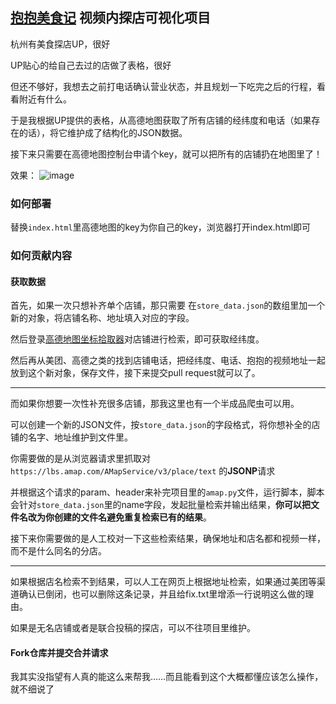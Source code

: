 ## [抱抱美食记](https://space.bilibili.com/3494372146416178/) 视频内探店可视化项目

杭州有美食探店UP，很好

UP贴心的给自己去过的店做了表格，很好

但还不够好，我想去之前打电话确认营业状态，并且规划一下吃完之后的行程，看看附近有什么。

于是我根据UP提供的表格，从高德地图获取了所有店铺的经纬度和电话（如果存在的话），将它维护成了结构化的JSON数据。

接下来只需要在高德地图控制台申请个key，就可以把所有的店铺扔在地图里了！

效果：
![image](https://github.com/user-attachments/assets/05d1fa55-9eb3-4951-bde4-6439a313b337)

### 如何部署
替换`index.html`里高德地图的key为你自己的key，浏览器打开index.html即可

### 如何贡献内容

#### 获取数据
首先，如果一次只想补齐单个店铺，那只需要 在`store_data.json`的数组里加一个新的对象，将店铺名称、地址填入对应的字段。

然后登录[高德地图坐标拾取器](https://lbs.amap.com/tools/picker)对店铺进行检索，即可获取经纬度。

然后再从美团、高德之类的找到店铺电话，把经纬度、电话、抱抱的视频地址一起放到这个新对象，保存文件，接下来提交pull request就可以了。

---
而如果你想要一次性补充很多店铺，那我这里也有一个半成品爬虫可以用。

可以创建一个新的JSON文件，按`store_data.json`的字段格式，将你想补全的店铺的名字、地址维护到文件里。

你需要做的是从浏览器请求里抓取对`https://lbs.amap.com/AMapService/v3/place/text` 的**JSONP**请求

并根据这个请求的param、header来补完项目里的`amap.py`文件，运行脚本，脚本会针对`store_data.json`里的name字段，发起批量检索并输出结果，**你可以把文件名改为你创建的文件名避免重复检索已有的结果**。

接下来你需要做的是人工校对一下这些检索结果，确保地址和店名都和视频一样，而不是什么同名的分店。

---

如果根据店名检索不到结果，可以人工在网页上根据地址检索，如果通过美团等渠道确认已倒闭，也可以删除这条记录，并且给fix.txt里增添一行说明这么做的理由。

如果是无名店铺或者是联合投稿的探店，可以不往项目里维护。

#### Fork仓库并提交合并请求

我其实没指望有人真的能这么来帮我……而且能看到这个大概都懂应该怎么操作，就不细说了
